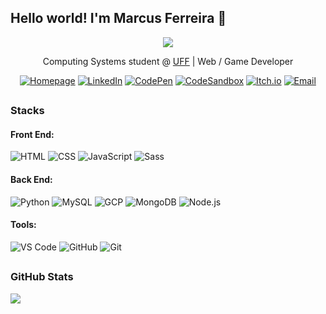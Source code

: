## Hello world! I'm Marcus Ferreira 👋

<div align="center">
<img src="https://github.blog/wp-content/uploads/2018/10/46896184-b679fc80-ce30-11e8-88bf-921e9b788f7c.gif?resize=200%2C200" />

Computing Systems student @ [UFF](https://www.uff.br) | Web / Game Developer

[![Homepage](https://img.shields.io/badge/Homepage-red)](https://marcus-ferreira.github.io)
[![LinkedIn](https://img.shields.io/badge/LinkedIn-blue?logo=linkedin)](https://www.linkedin.com/in/emarcusferreira)
[![CodePen](https://img.shields.io/badge/CodePen-black?logo=codepen&logoColor=white)](https://codepen.io/marcusferreira)
[![CodeSandbox](https://img.shields.io/badge/CodeSandbox-black?logo=codesandbox&logoColor=white)](https://codesandbox.io/u/marcus-ferreira)
[![Itch.io](https://img.shields.io/badge/Itch.io-red?logo=itchdotio&logoColor=white)](https://marcusferreira.itch.io)
[![Email](https://img.shields.io/badge/Email-white?logo=gmail)](mailto:mv.ferreirapinto@gmail.com)

</div>

##

### Stacks

#### Front End:
![HTML](https://img.shields.io/badge/HTML--green?labelColor=white&logo=html5&logoColor=red)
![CSS](https://img.shields.io/badge/CSS--green?labelColor=white&logo=css3&logoColor=blue)
![JavaScript](https://img.shields.io/badge/JavaScript--yellow?labelColor=white&logo=javascript)
![Sass](https://img.shields.io/badge/Sass/SCSS--yellow?labelColor=white&logo=sass)

#### Back End:
![Python](https://img.shields.io/badge/Python--green?labelColor=white&logo=python)
![MySQL](https://img.shields.io/badge/MySQL--yellow?labelColor=white&logo=mysql)
![GCP](https://img.shields.io/badge/GCP--yellow?labelColor=white&logo=googlecloud)
![MongoDB](https://img.shields.io/badge/MongoDB--yellow?labelColor=white&logo=mongodb)
![Node.js](https://img.shields.io/badge/Node.js--yellow?labelColor=white&logo=nodedotjs)

#### Tools:
![VS Code](https://img.shields.io/badge/VS%20Code--green?labelColor=white&logo=visualstudiocode&logoColor=blue)
![GitHub](https://img.shields.io/badge/GitHub--green?labelColor=white&logo=github&logoColor=black)
![Git](https://img.shields.io/badge/Git--yellow?labelColor=white&logo=git)

##

### GitHub Stats
![](https://github-readme-stats.vercel.app/api/top-langs/?username=marcus-ferreira&theme=vue-dark)
